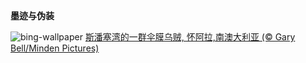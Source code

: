 
**墨迹与伪装**

![bing-wallpaper](https://www.bing.com/th?id=OHR.GiantCuttlefish_ZH-CN0670915878_1920x1080.jpg)
[斯潘塞湾的一群伞膜乌贼, 怀阿拉,南澳大利亚 (© Gary Bell/Minden Pictures)](https://www.bing.com/search?q=%E4%BC%9E%E8%86%9C%E4%B9%8C%E8%B4%BC&amp;form=hpcapt&amp;mkt=zh-cn)
  
